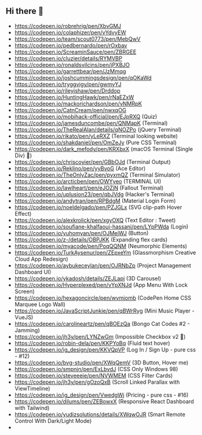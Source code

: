 ## Hi there 👋

<!--

**Here are some ideas to get you started:**

🙋‍♀️ A short introduction - what is your organization all about?
🌈 Contribution guidelines - how can the community get involved?
👩‍💻 Useful resources - where can the community find your docs? Is there anything else the community should know?
🍿 Fun facts - what does your team eat for breakfast?
🧙 Remember, you can do mighty things with the power of [Markdown](https://docs.github.com/github/writing-on-github/getting-started-with-writing-and-formatting-on-github/basic-writing-and-formatting-syntax)
-->


- https://codepen.io/robrehrig/pen/XbvGMJ
- https://codepen.io/colaphizer/pen/vYdvyEW
- https://codepen.io/team/scout0773/pen/MebQwV
- https://codepen.io/pedbernardo/pen/rOxbav
- https://codepen.io/ScreaminSauce/pen/ZBRGEE
- https://codepen.io/cluzier/details/RYMVBP
- https://codepen.io/ronaldsvilcins/pen/jPXBJO
- https://codepen.io/garrettbear/pen/JzMmqg
- https://codepen.io/joshcummingsdesign/pen/qOKaWd
- https://codepen.io/tryggvigy/pen/gwmyYJ
- https://codepen.io/rileyjshaw/pen/Drddop
- https://codepen.io/HuntingHawk/pen/rNaEZxW
- https://codepen.io/mackorichardson/pen/vNMRpK
- https://codepen.io/CatnCream/pen/nwxqOG
- https://codepen.io/mobihack-official/pen/EJpRXQ (Quiz)
- https://codepen.io/jamesduncombe/pen/QNMapK (Terminal)
- https://codepen.io/TheRealAlan/details/qNOZPo (jQuery Terminal)
- https://codepen.io/rikato/pen/yLeRXZ (Terminal looking website)
- https://codepen.io/shakdaniel/pen/OmZeJy (Pure CSS Terminal)
- https://codepen.io/dark_mefody/pen/KRXbxX (macOS Terminal (Single Div) 🍏)
- https://codepen.io/chriscoyier/pen/GBbOJd (Terminal Output)
- https://codepen.io/Reklino/pen/yyBvoG (Ace Editor)
- https://codepen.io/TheOnlyZac/pen/pyxmQZ (Terminal Simulator)
- https://codepen.io/arcticben/pen/OWYyeo (TERMINAL UI)
- https://codepen.io/lawlheart/pen/eJOZjN (Fallout Terminal)
- https://codepen.io/uplusion23/pen/qbJVdg (Hacker's Terminal)
- https://codepen.io/andytran/pen/RPBdgM (Material Login Form)
- https://codepen.io/noeldelgado/pen/PZJGLx (SVG clip-path Hover Effect)
- https://codepen.io/alexkrolick/pen/xgyOXQ (Text Editor : Tweet)
- https://codepen.io/soufiane-khalfaoui-hassani/pen/LYpPWda (Login)
- https://codepen.io/yuhomyan/pen/OJMejWJ (Button)
- https://codepen.io/z-/details/OBPJKK (Expanding flex cards)
- https://codepen.io/myacode/pen/PoqQQNM (Neumorphic Elements)
- https://codepen.io/TurkAysenur/pen/ZEpxeYm (Glassmorphism Creative Cloud App Redesign)
- https://codepen.io/aybukeceylan/pen/OJRNbZp (Project Management Dashboard UI)
- https://codepen.io/ykadosh/details/ZEJLapj (3D Carousel)
- https://codepen.io/Hyperplexed/pen/vYpXNJd (App Menu With Lock Screen)
- https://codepen.io/hexagoncircle/pen/wvmjomb (CodePen Home CSS Marquee Logo Wall)
- https://codepen.io/JavaScriptJunkie/pen/qBWrRyg (Mini Music Player - VueJS)
- https://codepen.io/carolineartz/pen/qBOEzQa (Bongo Cat Codes #2 - Jamming)
- https://codepen.io/jh3y/pen/LYNZwGm (Impossible Checkbox v2 🐻)
- https://codepen.io/robin-dela/pen/KKPYoBq (Fluid text hover)
- https://codepen.io/ig_design/pen/KKVQpVP (Log In / Sign Up - pure css - #12)
- https://codepen.io/bvg-studio/pen/XWqQemV (3D Button, Hover me)
- https://codepen.io/smpnjn/pen/ExLbvdJ (CSS Only Windows 98)
- https://codepen.io/steveeeie/pen/NVWMEM (CSS Filter Cards)
- https://codepen.io/jh3y/pen/gOzoQxB (Scroll Linked Parallax with ViewTimeline)
- https://codepen.io/ig_design/pen/VwedgWj (Pricing - pure css - #16)
- https://codepen.io/dilums/pen/ZEBowxX (Responsive React Dashboard with Tailwind)
- https://codepen.io/yudizsolutions/details/XWqwOJR (Smart Remote Control With Dark/Light Mode)
- 
